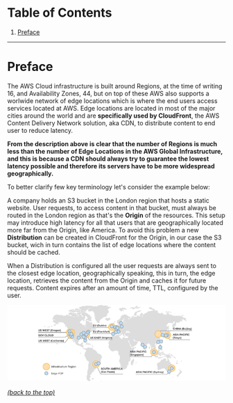 # Table of Contents

1. [Preface](README.md#markdown-header-preface)

* * *

# Preface

The AWS Cloud infrastructure is built around Regions, at the time of writing 16, and Availability Zones, 44, but on top of these AWS also supports a worlwide network of edge locations which is where the end users access services located at AWS. Edge locations are located in most of the major cities around the world and are **specifically used by CloudFront**, the AWS Content Delivery Network solution, aka CDN, to distribute content to end user to reduce latency. 

**From the description above is clear that the number of Regions is much less than the number of Edge Locations in the AWS Global Infrastructure, and this is because a CDN should always try to guarantee the lowest latency possible and therefore its servers have to be more widespread geographically.**

To better clarify few key terminology let's consider the example below:

A company holds an S3 bucket in the London region that hosts a static website. User requests, to access content in that bucket, must always be routed in the London region as that's the **Origin** of the resources. This setup may introduce high latency for all that users that are geographically located more far from the Origin, like America. To avoid this problem a new **Distribution** can be created in CloudFront for the Origin, in our case the S3 bucket, wich in turn contains the list of edge locations where the content should be cached.

When a Distribution is configured all the user requests are always sent to the closest edge location, geographically speaking, this in turn, the edge location, retrieves the content from the Origin and caches it for future requests. Content expires after an amount of time, TTL, configured by the user.

![alt text](aws-global-infrastructure.png "AWS Global Infrastructure")

[*(back to the top)*](README.md#markdown-header-table-of-contents)